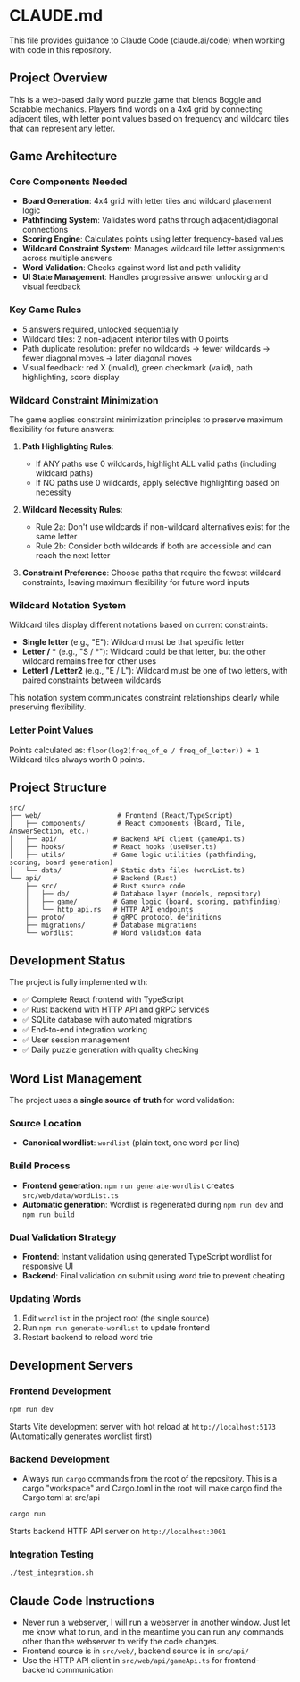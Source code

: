 # CLAUDE.md

This file provides guidance to Claude Code (claude.ai/code) when working with code in this repository.

## Project Overview

This is a web-based daily word puzzle game that blends Boggle and Scrabble mechanics. Players find words on a 4x4 grid by connecting adjacent tiles, with letter point values based on frequency and wildcard tiles that can represent any letter.

## Game Architecture

### Core Components Needed
- **Board Generation**: 4x4 grid with letter tiles and wildcard placement logic
- **Pathfinding System**: Validates word paths through adjacent/diagonal connections
- **Scoring Engine**: Calculates points using letter frequency-based values
- **Wildcard Constraint System**: Manages wildcard tile letter assignments across multiple answers
- **Word Validation**: Checks against word list and path validity
- **UI State Management**: Handles progressive answer unlocking and visual feedback

### Key Game Rules
- 5 answers required, unlocked sequentially
- Wildcard tiles: 2 non-adjacent interior tiles with 0 points
- Path duplicate resolution: prefer no wildcards → fewer wildcards → fewer diagonal moves → later diagonal moves
- Visual feedback: red X (invalid), green checkmark (valid), path highlighting, score display

### Wildcard Constraint Minimization
The game applies constraint minimization principles to preserve maximum flexibility for future answers:

1. **Path Highlighting Rules**:
   - If ANY paths use 0 wildcards, highlight ALL valid paths (including wildcard paths)
   - If NO paths use 0 wildcards, apply selective highlighting based on necessity

2. **Wildcard Necessity Rules**:
   - Rule 2a: Don't use wildcards if non-wildcard alternatives exist for the same letter
   - Rule 2b: Consider both wildcards if both are accessible and can reach the next letter

3. **Constraint Preference**: Choose paths that require the fewest wildcard constraints, leaving maximum flexibility for future word inputs

### Wildcard Notation System
Wildcard tiles display different notations based on current constraints:

- **Single letter** (e.g., "E"): Wildcard must be that specific letter
- **Letter / \*** (e.g., "S / \*"): Wildcard could be that letter, but the other wildcard remains free for other uses
- **Letter1 / Letter2** (e.g., "E / L"): Wildcard must be one of two letters, with paired constraints between wildcards

This notation system communicates constraint relationships clearly while preserving flexibility.

### Letter Point Values
Points calculated as: `floor(log2(freq_of_e / freq_of_letter)) + 1`
Wildcard tiles always worth 0 points.

## Project Structure

```
src/
├── web/                   # Frontend (React/TypeScript)
│   ├── components/        # React components (Board, Tile, AnswerSection, etc.)
│   ├── api/              # Backend API client (gameApi.ts)
│   ├── hooks/            # React hooks (useUser.ts)
│   ├── utils/            # Game logic utilities (pathfinding, scoring, board generation)
│   └── data/             # Static data files (wordList.ts)
└── api/                  # Backend (Rust)
    ├── src/              # Rust source code
    │   ├── db/           # Database layer (models, repository)
    │   ├── game/         # Game logic (board, scoring, pathfinding)
    │   └── http_api.rs   # HTTP API endpoints
    ├── proto/            # gRPC protocol definitions
    ├── migrations/       # Database migrations
    └── wordlist          # Word validation data
```

## Development Status

The project is fully implemented with:
- ✅ Complete React frontend with TypeScript
- ✅ Rust backend with HTTP API and gRPC services  
- ✅ SQLite database with automated migrations
- ✅ End-to-end integration working
- ✅ User session management
- ✅ Daily puzzle generation with quality checking

## Word List Management

The project uses a **single source of truth** for word validation:

### Source Location
- **Canonical wordlist**: `wordlist` (plain text, one word per line)

### Build Process
- **Frontend generation**: `npm run generate-wordlist` creates `src/web/data/wordList.ts`
- **Automatic generation**: Wordlist is regenerated during `npm run dev` and `npm run build`

### Dual Validation Strategy
- **Frontend**: Instant validation using generated TypeScript wordlist for responsive UI
- **Backend**: Final validation on submit using word trie to prevent cheating

### Updating Words
1. Edit `wordlist` in the project root (the single source)
2. Run `npm run generate-wordlist` to update frontend
3. Restart backend to reload word trie

## Development Servers

### Frontend Development
```bash
npm run dev
```
Starts Vite development server with hot reload at `http://localhost:5173`
(Automatically generates wordlist first)

### Backend Development  


- Always run `cargo` commands from the root of the repository. This is a cargo "workspace" and Cargo.toml in the root will make cargo find the Cargo.toml at src/api

```bash
cargo run
```
Starts backend HTTP API server on `http://localhost:3001`

### Integration Testing
```bash
./test_integration.sh
```

## Claude Code Instructions

- Never run a webserver, I will run a webserver in another window. Just let me know what to run, and in the meantime you can run any commands other than the webserver to verify the code changes.
- Frontend source is in `src/web/`, backend source is in `src/api/`
- Use the HTTP API client in `src/web/api/gameApi.ts` for frontend-backend communication
